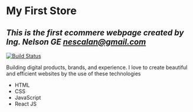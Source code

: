 # My First Store

## _This is the first ecommere webpage created by Ing. Nelson GE <nescalan@gmail.com>_

[![Build Status](https://encrypted-tbn0.gstatic.com/images?q=tbn:ANd9GcTOTDFGwgHpz2oENWbfqFMQTErcPLe6faotq0rH5TmgVPFit9CngBX8DvBp8M-zmGmPfv0&usqp=CAU)](https://nescalan.github.io/nelson-portfolio)

Building digital products, brands, and exp​erience. I love to create beautiful and efficient websites by the use of these technologies

- HTML
- CSS
- JavaScript
- React JS
